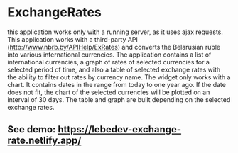 # ExchangeRates
this application works only with a running server, as it uses ajax requests. 
This application works with a third-party API (http://www.nbrb.by/APIHelp/ExRates) and converts the Belarusian ruble into various international currencies. The application contains a list of international currencies, a graph of rates of selected currencies for a selected period of time, and also a table of selected exchange rates with the ability to filter out rates by currency name. The widget only works with a chart. It contains dates in the range from today to one year ago. If the date does not fit, the chart of the selected currencies will be plotted on an interval of 30 days. The table and graph are built depending on the selected exchange rates.
## See demo: https://lebedev-exchange-rate.netlify.app/
